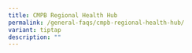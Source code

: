 ```yaml
---
title: CMPB Regional Health Hub
permalink: /general-faqs/cmpb-regional-health-hub/
variant: tiptap
description: ""
---
```

